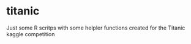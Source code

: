 # titanic
Just some R scritps with some helpler functions created for the Titanic kaggle competition
